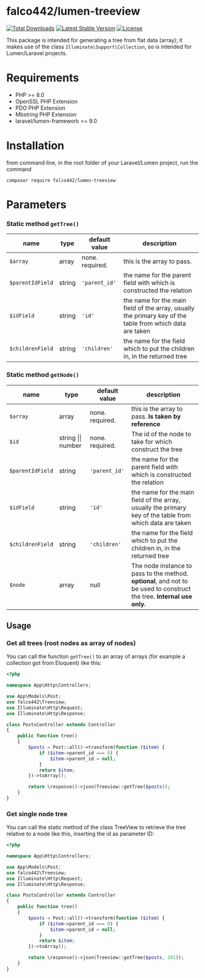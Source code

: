 # falco442/lumen-treeview

[![Total Downloads](https://img.shields.io/packagist/dt/falco442/lumen-treeview)](https://packagist.org/packages/falco442/lumen-treeview)
[![Latest Stable Version](https://img.shields.io/packagist/v/falco442/lumen-treeview)](https://packagist.org/packages/falco442/lumen-treeview)
[![License](https://img.shields.io/packagist/l/falco442/lumen-treeview)](https://packagist.org/packages/falco442/lumen-treeview)

This package is intended for generating a tree from flat data (array); it makes use of the class `Illuminate\Support\Collection`, so is intended for Lumen/Laravel projects.

# Requirements

- PHP >= 8.0
- OpenSSL PHP Extension
- PDO PHP Extension
- Mbstring PHP Extension
- laravel/lumen-framework >= 9.0

# Installation

from command line, in the root folder of your Laravel/Lumen project, run the command

```
composer require falco442/lumen-treeview
```

# Parameters

### Static method `getTree()`

| name             | type   | default value   | description                                                                                              |
|------------------|--------|-----------------|----------------------------------------------------------------------------------------------------------|
| `$array`         | array  | none. required. | this is the array to pass.                                                                               |
| `$parentIdField` | string | `'parent_id'`   | the name for the parent field with which is constructed the relation                                     |
| `$idField`       | string | `'id'`          | the name for the main field of the array, usually the primary key of the table from which data are taken |
| `$childrenField` | string | `'children'`    | the name for the field which to put the children in, in the returned tree                                |

### Static method `getNode()`

| name          | type               | default value   | description                                                                                                             |
|---------------|--------------------|-----------------|-------------------------------------------------------------------------------------------------------------------------|
| `$array`      | array              | none. required. | this is the array to pass. **Is taken by reference**                                                                    |
| `$id`        | string \|\| number | none. required. | The id of the node to take for which construct the tree                                                                 |
| `$parentIdField` | string             | `'parent_id'`   | the name for the parent field with which is constructed the relation                                                    |
| `$idField`    | string             | `'id'`          | the name for the main field of the array, usually the primary key of the table from which data are taken                |
| `$childrenField` | string             | `'children'`    | the name for the field which to put the children in, in the returned tree                                               |
| `$node`       | array              | null            | The node instance to pass to the method. **optional**, and not to be used to construct the tree. **Internal use only.** |

## Usage

### Get all trees (root nodes as array of nodes)

You can call the function `getTree()` to an array of arrays (for example a collection got from Eloquent) like this:

```php
<?php

namespace App\Http\Controllers;

use App\Models\Post;
use falco442\Treeview;
use Illuminate\Http\Request;
use Illuminate\Http\Response;

class PostsController extends Controller
{
    public function tree()
    {
        $posts = Post::all()->transform(function ($item) {
            if ($item->parent_id === 0) {
                $item->parent_id = null;
            }
            return $item;
        })->toArray();

        return \response()->json(Treeview::getTree($posts));
    }
}
```

### Get single node tree

You can call the static method of the class TreeView to retrieve the tree relative to a node like this, inserting the id
as parameter
ID:

```php
<?php

namespace App\Http\Controllers;

use App\Models\Post;
use falco442\Treeview;
use Illuminate\Http\Request;
use Illuminate\Http\Response;

class PostsController extends Controller
{
    public function tree()
    {
        $posts = Post::all()->transform(function ($item) {
            if ($item->parent_id === 0) {
                $item->parent_id = null;
            }
            return $item;
        })->toArray();

        return \response()->json(Treeview::getTree($posts, 101));
    }
}
```
